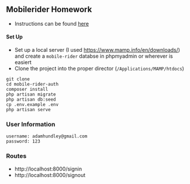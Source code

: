 ## Mobilerider Homework

- Instructions can be found [here](https://docs.google.com/document/d/1IQcQZdt1BQa_7U64hK1EQ_ZQI_p7L4rNFWMfRy_RnFY/edit?ts=60e73fe0)

#### Set Up
- Set up a local server (I used https://www.mamp.info/en/downloads/) and create a `mobile-rider` databse in phpmyadmin or wherever is easiert
- Clone the project into the proper director (`/Applications/MAMP/htdocs`)

```
git clone
cd mobile-rider-auth
composer install
php artisan migrate
php artisan db:seed
cp .env.example .env
php artisan serve
```

### User Information
```
username: adamhundley@gmail.com
password: 123
```

### Routes
- http://localhost:8000/signin
- http://localhost:8000/signout
